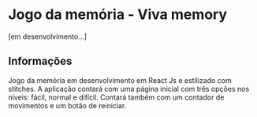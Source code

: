 # Jogo da memória - Viva memory

[em desenvolvimento...]

## Informações

Jogo da memória em desenvolvimento em React Js e estilizado com stitches. A aplicação contará com uma página inicial com três opções nos níveis: fácil, normal e difícil. Contará também com um contador de movimentos e um botão de reiniciar.